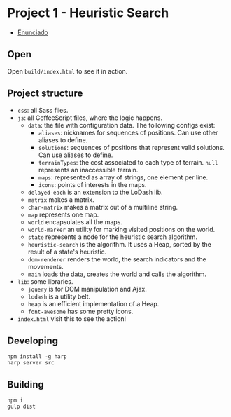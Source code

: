 Project 1 - Heuristic Search
============================

* [Enunciado](ENUNCIADO.pdf)


Open
----

Open `build/index.html` to see it in action.


Project structure
-----------------

 * `css`: all Sass files.
 * `js`: all CoffeeScript files, where the logic happens.
    * `data`: the file with configuration data. The following configs exist:
        * `aliases`: nicknames for sequences of positions. Can use other aliases to define.
        * `solutions`: sequences of positions that represent valid solutions. Can use aliases to define.
        * `terrainTypes`: the cost associated to each type of terrain. `null` represents an inaccessible terrain.
        * `maps`: represented as array of strings, one element per line.
        * `icons`: points of interests in the maps.
    * `delayed-each` is an extension to the LoDash lib.
    * `matrix` makes a matrix.
    * `char-matrix` makes a matrix out of a multiline string.
    * `map` represents one map.
    * `world` encapsulates all the maps.
    * `world-marker` an utility for marking visited positions on the world.
    * `state` represents a node for the heuristic search algorithm.
    * `heuristic-search` is the algorithm. It uses a Heap, sorted by the result of a state's heuristic.
    * `dom-renderer` renders the world, the search indicators and the movements.
    * `main` loads the data, creates the world and calls the algorithm.
 * `lib`: some libraries.
    * `jquery` is for DOM manipulation and Ajax.
    * `lodash` is a utility belt.
    * `heap` is an efficient implementation of a Heap.
    * `font-awesome` has some pretty icons.
 * `index.html` visit this to see the action!


Developing
-----------

    npm install -g harp
    harp server src


Building
--------

    npm i
    gulp dist
